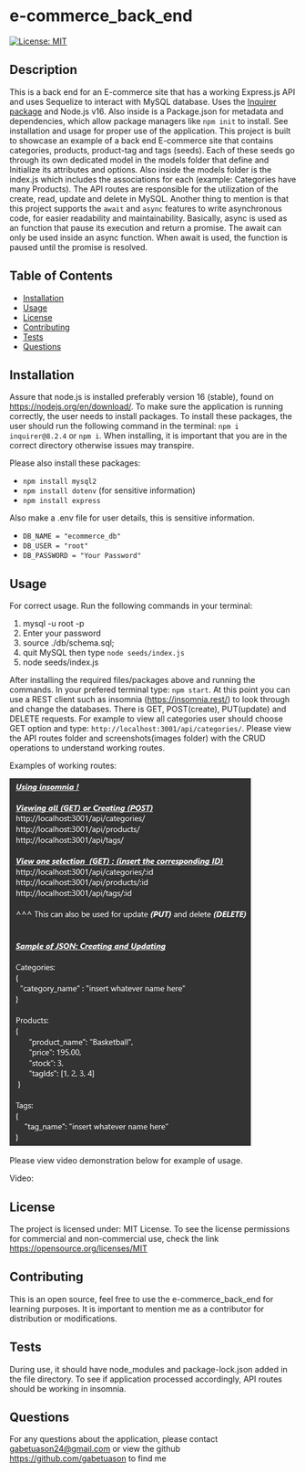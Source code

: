 # e-commerce_back_end

[![License: MIT](https://img.shields.io/badge/License-MIT-yellow.svg)](https://opensource.org/licenses/MIT)

## Description

This is a back end for an E-commerce site that has a working Express.js API and uses Sequelize to interact with MySQL database.
Uses the [Inquirer package](https://www.npmjs.com/package/inquirer/v/8.2.4) and Node.js v16. Also inside is a Package.json for metadata and dependencies, which allow package managers like `npm init` to install. See installation and usage for proper use of the application. This project is built to showcase an example of a back end E-commerce site that contains categories, products, product-tag and tags (seeds). Each of these seeds go through its own dedicated model in the models folder that define and Initialize its attributes and options. Also inside the models folder is the index.js which includes the associations for each (example: Categories have many Products). The API routes are responsible for the utilization of the create, read, update and delete in MySQL. Another thing to mention is that this project supports the `await` and `async` features to write asynchronous code, for easier readability and maintainability. Basically, async is used as an function that pause its execution and return a promise. The await can only be used inside an async function. When await is used, the function is paused until the promise is resolved.

## Table of Contents

- [Installation](#installation)
- [Usage](#usage)
- [License](#license)
- [Contributing](#contributing)
- [Tests](#tests)
- [Questions](#questions)

## Installation

Assure that node.js is installed preferably version 16 (stable), found on https://nodejs.org/en/download/. To make sure the application is running correctly, the user needs to install packages. To install these packages, the user should run the following command in the terminal: `npm i inquirer@8.2.4` or `npm i`. When installing, it is important that you are in the correct directory otherwise issues may transpire.

Please also install these packages:
- `npm install mysql2` 
- `npm install dotenv` (for sensitive information)
- `npm install express`

Also make a .env file for user details, this is sensitive information.
- `DB_NAME = "ecommerce_db"`
- `DB_USER = "root"`
- `DB_PASSWORD = "Your Password"`


## Usage

For correct usage. Run the following commands in your terminal:
1. mysql -u root -p 
2. Enter your password 
3. source ./db/schema.sql; 
4. quit MySQL then type `node seeds/index.js`
5. node seeds/index.js


After installing the required files/packages above and running the commands. In your prefered terminal type: `npm start`. At this point you can use a REST client such as insomnia (https://insomnia.rest/) to look through and change the databases. There is GET, POST(create), PUT(update) and DELETE requests. For example to view all categories user should choose GET option and type: `http://localhost:3001/api/categories/`. Please view the API routes folder and screenshots(images folder) with the CRUD operations to understand working routes.

Examples of working routes:


![screenshot](https://github.com/gabetuason/e-commerce_back_end/blob/develop/images/insomniaCRUD.JPG)

Please view video demonstration below for example of usage.

Video:

## License

The project is licensed under: MIT License. To see the license permissions for commercial and non-commercial use, check the link https://opensource.org/licenses/MIT

## Contributing

This is an open source, feel free to use the e-commerce_back_end for learning purposes. It is important to mention me as a contributor for distribution or modifications.
  
## Tests

During use, it should have node_modules and package-lock.json added in the file directory. To see if application processed accordingly, API routes should be working in insomnia.
  
## Questions

For any questions about the application, please contact gabetuason24@gmail.com or view the github https://github.com/gabetuason to find me
